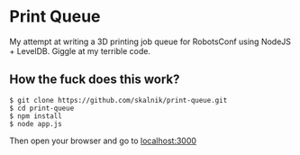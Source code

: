# Print Queue

My attempt at writing a 3D printing job queue for RobotsConf using NodeJS +
LevelDB. Giggle at my terrible code.

## How the fuck does this work?

```
$ git clone https://github.com/skalnik/print-queue.git
$ cd print-queue
$ npm install
$ node app.js
```

Then open your browser and go to [localhost:3000](http://localhost:3000)
